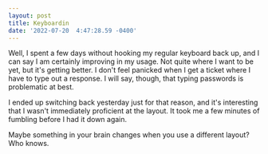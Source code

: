 ```yaml
--- 
layout: post 
title: Keyboardin 
date: '2022-07-20  4:47:28.59 -0400' 
--- 
```

Well, I spent a few days without hooking my regular keyboard back up, and I can say I am certainly improving in 
my usage. Not quite where I want to be yet, but it's getting better. I don't feel panicked when I get a ticket 
where I have to type out a response. I will say, though, that typing passwords is problematic at best. 

I ended up switching back yesterday just for that reason, and it's interesting that I wasn't immediately 
proficient at the layout. It took me a few minutes of fumbling before I had it down again. 

Maybe something in your brain changes when you use a different layout? Who knows. 
